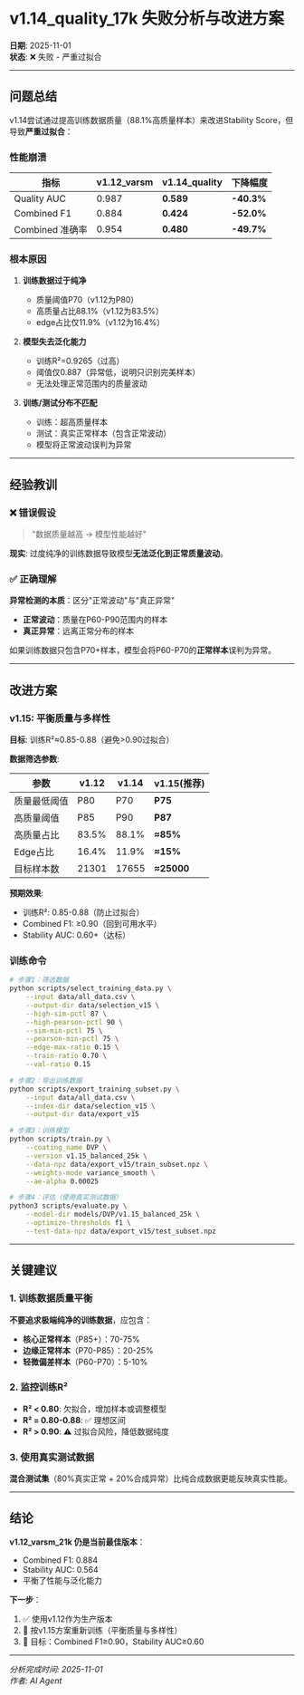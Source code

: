 # v1.14_quality_17k 失败分析与改进方案

**日期**: 2025-11-01  
**状态**: ❌ 失败 - 严重过拟合

---

## 问题总结

v1.14尝试通过提高训练数据质量（88.1%高质量样本）来改进Stability Score，但导致**严重过拟合**：

### 性能崩溃

| 指标 | v1.12_varsm | v1.14_quality | 下降幅度 |
|-----|------------|--------------|---------|
| Quality AUC | 0.987 | **0.589** | **-40.3%** |
| Combined F1 | 0.884 | **0.424** | **-52.0%** |
| Combined 准确率 | 0.954 | **0.480** | **-49.7%** |

### 根本原因

1. **训练数据过于纯净**
   - 质量阈值P70（v1.12为P80）
   - 高质量占比88.1%（v1.12为83.5%）
   - edge占比仅11.9%（v1.12为16.4%）

2. **模型失去泛化能力**
   - 训练R²=0.9265（过高）
   - 阈值仅0.887（异常低，说明只识别完美样本）
   - 无法处理正常范围内的质量波动

3. **训练/测试分布不匹配**
   - 训练：超高质量样本
   - 测试：真实正常样本（包含正常波动）
   - 模型将正常波动误判为异常

---

## 经验教训

### ❌ 错误假设

> "数据质量越高 → 模型性能越好"

**现实**: 过度纯净的训练数据导致模型**无法泛化到正常质量波动**。

### ✅ 正确理解

**异常检测的本质**：区分"正常波动"与"真正异常"

- **正常波动**：质量在P60-P90范围内的样本
- **真正异常**：远离正常分布的样本

如果训练数据只包含P70+样本，模型会将P60-P70的**正常样本**误判为异常。

---

## 改进方案

### v1.15: 平衡质量与多样性

**目标**: 训练R²≈0.85-0.88（避免>0.90过拟合）

**数据筛选参数**:

| 参数 | v1.12 | v1.14 | v1.15(推荐) |
|-----|-------|-------|------------|
| 质量最低阈值 | P80 | P70 | **P75** |
| 高质量阈值 | P85 | P90 | **P87** |
| 高质量占比 | 83.5% | 88.1% | **≈85%** |
| Edge占比 | 16.4% | 11.9% | **≈15%** |
| 目标样本数 | 21301 | 17655 | **≈25000** |

**预期效果**:
- 训练R²: 0.85-0.88（防止过拟合）
- Combined F1: ≥0.90（回到可用水平）
- Stability AUC: 0.60+（达标）

### 训练命令

```bash
# 步骤1：筛选数据
python scripts/select_training_data.py \
    --input data/all_data.csv \
    --output-dir data/selection_v15 \
    --high-sim-pctl 87 \
    --high-pearson-pctl 90 \
    --sim-min-pctl 75 \
    --pearson-min-pctl 75 \
    --edge-max-ratio 0.15 \
    --train-ratio 0.70 \
    --val-ratio 0.15

# 步骤2：导出训练数据
python scripts/export_training_subset.py \
    --input data/all_data.csv \
    --index-dir data/selection_v15 \
    --output-dir data/export_v15

# 步骤3：训练模型
python scripts/train.py \
    --coating_name DVP \
    --version v1.15_balanced_25k \
    --data-npz data/export_v15/train_subset.npz \
    --weights-mode variance_smooth \
    --ae-alpha 0.00025

# 步骤4：评估（使用真实测试数据）
python3 scripts/evaluate.py \
    --model-dir models/DVP/v1.15_balanced_25k \
    --optimize-thresholds f1 \
    --test-data-npz data/export_v15/test_subset.npz
```

---

## 关键建议

### 1. 训练数据质量平衡

**不要追求极端纯净的训练数据**，应包含：
- **核心正常样本**（P85+）：70-75%
- **边缘正常样本**（P70-P85）：20-25%
- **轻微偏差样本**（P60-P70）：5-10%

### 2. 监控训练R²

- **R² < 0.80**: 欠拟合，增加样本或调整模型
- **R² = 0.80-0.88**: ✅ 理想区间
- **R² > 0.90**: ⚠️ 过拟合风险，降低数据纯度

### 3. 使用真实测试数据

**混合测试集**（80%真实正常 + 20%合成异常）比纯合成数据更能反映真实性能。

---

## 结论

**v1.12_varsm_21k 仍是当前最佳版本**：
- Combined F1: 0.884
- Stability AUC: 0.564
- 平衡了性能与泛化能力

**下一步**：
1. ✅ 使用v1.12作为生产版本
2. 🔄 按v1.15方案重新训练（平衡质量与多样性）
3. 🎯 目标：Combined F1≥0.90，Stability AUC≥0.60

---

*分析完成时间: 2025-11-01*  
*作者: AI Agent*

